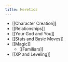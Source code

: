 ```yaml
---
title: Heretics
---
```


- [[Character Creation]]
- [[Relationships]]
- [[Your God and You]]
- [[Stats and Basic Moves]]
- [[Magic]]
   - [[Familiars]]
- [[XP and Leveling]]